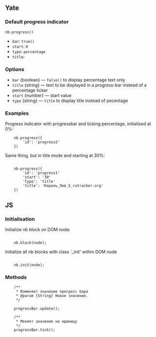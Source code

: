 ## Yate

### Default progress indicator

    nb-progress()
    
* `bar`: `true()`
* `start`: `0`
* `type`: `percentage`
* `title`: ` `

### Options

* `bar` {boolean} — `false()` to display percentage text only
* `title` {string} — text to be displayed in a progress-bar instead of a percentage ticker
* `start` {number} — start value
* `type` {string} — `title` to display title instead of pecentage

### Examples

Progress indicator with progressbar and ticking percentage, initialised at 0%:

```
    nb-progress({
        'id': 'progress2'
    })

```

Same thing, but in title mode and starting at 30%:

```

    nb-progress({
        'id': 'progress1'
        'start': '30'
        'type': 'title'
        'title': 'Король_Лев_5_rutracker.org'
    })

```

## JS

### Initialisation

Initialize nb block on DOM node:
```

    nb.block(node);

```

Initialize all nb blocks with class '_init' within DOM node

```

    nb.init(node);

```

### Methods


```
    /**
     * Изменяет значение прогресс бара
     * @param {String} Новое значение.
     */

    progressBar.update();

    /**
     * Меняет значение на единицу
     */
    progressBar.tick();
```
